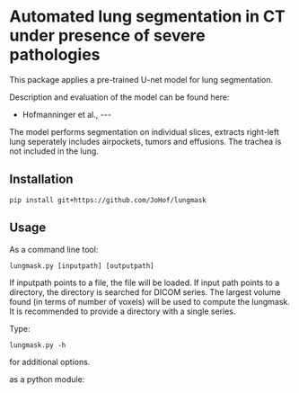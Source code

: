 Automated lung segmentation in CT under presence of severe pathologies
================================================================================

This package applies a pre-trained U-net model for lung segmentation. 

Description and evaluation of the model can be found here:
* Hofmanninger et al., ---

The model performs segmentation on individual slices, extracts right-left lung seperately includes airpockets, tumors and effusions. The trachea is not included in the lung.

Installation
------------
```
pip install git+https://github.com/JoHof/lungmask
```

Usage
-----
As a command line tool:
```
lungmask.py [inputpath] [outputpath]
```
If inputpath points to a file, the file will be loaded. If input path points to a directory, the directory is searched for DICOM series. The largest volume found (in terms of number of voxels) will be used to compute the lungmask. It is recommended to provide a directory with a single series.

Type:
```
lungmask.py -h
```
for additional options.

as a python module:

 